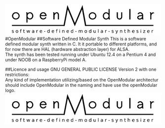 
![](openModular_logo.svg?raw=true)
#OpenModular
##Software Defined Modular Synth
This is a software defined modular synth written in C. It it portable to different platforms, and for now there are HAL (hardware abstraction layer) for ALSA. <br />
The synth has been tested running under Ubuntu 12.4 on a Pentium 4 and under NOOB on a RaspberryPi model A.

##Licence and usage
GNU GENERAL PUBLIC LICENSE Version 2
with one restrictions:<br />
Any kind of implementation utilizing/based on the OpenModular architectur should include OpenModular in the naming and have use the openModular logo. ![Picture](openModular_logo.svg)<br />
